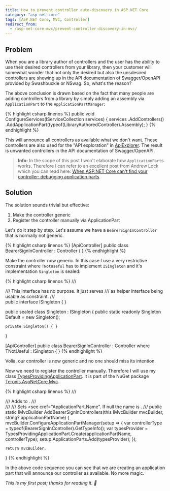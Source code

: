 ```yaml
---
title: How to prevent controller auto-discovery in ASP.NET Core
category: "asp-net-core"
tags: [ASP.NET Core, MVC, Controller]
redirect_from:
  - /asp-net-core-mvc/prevent-controller-discovery-in-mvc/
---
```


## Problem

When you are a library author of controllers and the user has the ability to use their desired controllers from your library, then your customer will somewhat wonder that not only the desired but also the unsdesired controllers are showing up in the API documentation of Swagger/OpenAPI provided by Swashbuckle or NSwag. So, what's the reason?

The above conclusion is drawn based on the fact that many people are adding controllers from a library by simply adding an assembly via `ApplicationPart` to the `ApplicationPartManager`:

{% highlight csharp linenos %}
public void ConfigureServices(IServiceCollection services)
{
    services
        .AddControllers()
        .AddApplicationPart(typeof(LibraryAuthoredController).Assembly);
}
{% endhighlight %}

This will announce all controllers as available what we don't want. These controllers are also used for the "API exploration" in [ApiExplorer][ApiExplorer]. The result is unwanted controllers in the API documentation of Swagger/OpenAPI.

> **Info:** In the scope of this post I won't elaborate how `ApplicationPart`s works. Therefore I can refer to an excellent post from Andrew Lock which you can read here: [When ASP.NET Core can't find your controller: debugging application parts][Andrew Lock].

## Solution

The solution sounds trivial but effective:

1. Make the controller generic
2. Register the controller manually via ApplicationPart

Let's do it step by step. Let's assume we have a `BearerSignInController` that is normally not generic.

{% highlight csharp linenos %}
[ApiController]
public class BearerSignInController : Controller
{ }
{% endhighlight %}

Make the controller now generic. In this case I use a very restrictive constraint where `TNotUseful` has to implement `ISingleton` and it's implementation `Singleton` is sealed:

{% highlight csharp linenos %}
/// <summary>
/// This interface has no purpose. It just serves
/// as helper interface being usable as constraint.
/// </summary>
public interface ISingleton
{ }

public sealed class Singleton : ISingleton
{
    public static readonly Singleton Default = new Singleton();

    private Singleton() { }
}

[ApiController]
public class BearerSignInController<TNotUseful> : Controller
        where TNotUseful : ISingleton
{ }
{% endhighlight %}

Volià, our controller is now generic and no one should miss its intention.

Now we need to register the controller manually. Therefore I will use my class [TypesProvidingApplicationPart][TypesProvidingApplicationPart Code].  It is part of the NuGet package [Teronis.AspNetCore.Mvc][TypesProvidingApplicationPart Package].

{% highlight csharp linenos %}
/// <summary>
/// Adds <see cref="BearerSignInController"/> to <see cref="IMvcBuilder"/>.
/// </summary>
/// <param name="mvcBuilder"></param>
/// <param name="applicationPartName">Sets <see cref="ApplicationPart.Name". If null the name is <see cref="TypesProvidingApplicationPart"/>.</param>
/// <returns></returns>
public static IMvcBuilder AddBearerSignInControllers(this IMvcBuilder mvcBuilder, string? applicationPartName)
{
    mvcBuilder.ConfigureApplicationPartManager(setup => {
        var controllerType = typeof(BearerSignInController<Singleton>).GetTypeInfo();
        var typesProvider = TypesProvidingApplicationPart.Create(applicationPartName, controllerType);
        setup.ApplicationParts.Add(typesProvider);
    });

    return mvcBuilder;
}
{% endhighlight %}

In the above code sequence you can see that we are creating an application part that will announce our controller as available. No more magic.

*This is my first post; thanks for reading it. 🙂*

[ApiExplorer]: https://github.com/aspnet/AspNetWebStack/blob/main/src/System.Web.Http/Description/ApiExplorer.cs
[Andrew Lock]: https://andrewlock.net/when-asp-net-core-cant-find-your-controller-debugging-application-parts/
[TypesProvidingApplicationPart Code]: https://teroneko.de/docs/Teronis.DotNet/Teronis.Mvc.TypesProvidingApplicationPart.html
[TypesProvidingApplicationPart Package]: https://www.nuget.org/packages/Teronis.AspNetCore.Mvc